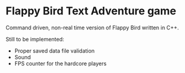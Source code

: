 Flappy Bird Text Adventure game
=======================

Command driven, non-real time version of Flappy Bird written in C++.

Still to be implemented:
- Proper saved data file validation
- Sound
- FPS counter for the hardcore players
